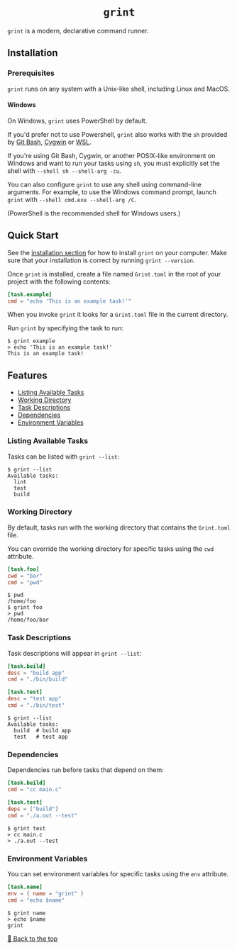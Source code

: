 <div align="center">
  <h1><code>grint</code></h1>
</div>

`grint` is a modern, declarative command runner.

## Installation

### Prerequisites

`grint` runs on any system with a Unix-like shell, including Linux and MacOS.

#### Windows

On Windows, `grint` uses PowerShell by default.

If you'd prefer not to use Powershell, `grint` also works with the `sh`
provided by [Git Bash](https://git-scm.com), [Cygwin](https://www.cygwin.com)
or [WSL](https://learn.microsoft.com/en-us/windows/wsl).

If you're using Git Bash, Cygwin, or another POSIX-like environment on Windows
and want to run your tasks using `sh`, you must explicitly set the shell
with `--shell sh --shell-arg -cu`.

You can also configure `grint` to use any shell using command-line arguments.
For example, to use the Windows command prompt, launch `grint`
with `--shell cmd.exe --shell-arg /C`.

(PowerShell is the recommended shell for Windows users.)

## Quick Start

See the [installation section](#installation) for how to install `grint` on
your computer. Make sure that your installation is correct by running
`grint --version`.

Once `grint` is installed, create a file named `Grint.toml` in the root
of your project with the following contents:

```toml
[task.example]
cmd = "echo 'This is an example task!'"
```

When you invoke `grint` it looks for a `Grint.toml` file in the current
directory.

Run `grint` by specifying the task to run:

```console
$ grint example
> echo 'This is an example task!'
This is an example task!
```

## Features

- [Listing Available Tasks](#listing-available-tasks)
- [Working Directory](#working-directory)
- [Task Descriptions](#task-descriptions)
- [Dependencies](#dependencies)
- [Environment Variables](#environment-variables)

### Listing Available Tasks

Tasks can be listed with `grint --list`:

```console
$ grint --list
Available tasks:
  lint
  test
  build
```

### Working Directory

By default, tasks run with the working directory that contains the
`Grint.toml` file.

You can override the working directory for specific tasks using the `cwd`
attribute.

```toml
[task.foo]
cwd = "bar"
cmd = "pwd"
```

```console
$ pwd
/home/foo
$ grint foo
> pwd
/home/foo/bar
```

### Task Descriptions

Task descriptions will appear in `grint --list`:

```toml
[task.build]
desc = "build app"
cmd = "./bin/build"

[task.test]
desc = "test app"
cmd = "./bin/test"
```

```console
$ grint --list
Available tasks:
  build  # build app
  test   # test app
```

### Dependencies

Dependencies run before tasks that depend on them:

```toml
[task.build]
cmd = "cc main.c"

[task.test]
deps = ["build"]
cmd = "./a.out --test"
```

```console
$ grint test
> cc main.c
> ./a.out --test
```

### Environment Variables

You can set environment variables for specific tasks using the `env`
attribute.

```toml
[task.name]
env = { name = "grint" }
cmd = "echo $name"
```

```console
$ grint name
> echo $name
grint
```

[🔼 Back to the top](#grint)
